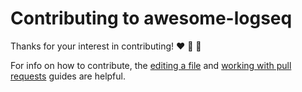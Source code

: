 # Contributing to awesome-logseq

Thanks for your interest in contributing! :heart: :man_dancing: :woman_dancing:

For info on how to contribute, the [editing a
file](https://docs.github.com/en/repositories/working-with-files/managing-files/editing-files) and
[working with pull
requests](https://docs.github.com/en/pull-requests/collaborating-with-pull-requests/proposing-changes-to-your-work-with-pull-requests/creating-a-pull-request-from-a-fork)
guides are helpful.
